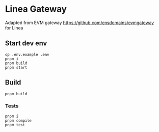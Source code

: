 # Linea Gateway

Adapted from EVM gateway https://github.com/ensdomains/evmgateway for Linea

## Start dev env

```shell
cp .env.example .env
pnpm i
pnpm build
pnpm start
```

## Build

```shell
pnpm build
```

### Tests

```shell
pnpm i
pnpm compile
pnpm test
```
